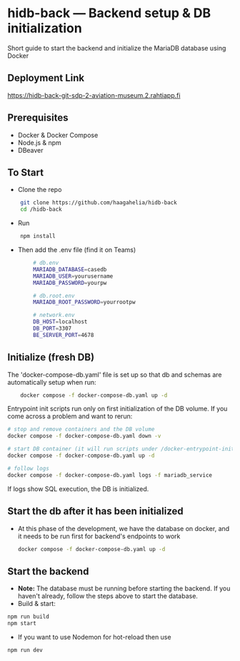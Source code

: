 # hidb-back — Backend setup & DB initialization

Short guide to start the backend and initialize the MariaDB database using Docker 
## Deployment Link
https://hidb-back-git-sdp-2-aviation-museum.2.rahtiapp.fi

## Prerequisites
- Docker & Docker Compose
- Node.js & npm 
- DBeaver

## To Start
- Clone the repo
```bash
    git clone https://github.com/haagahelia/hidb-back
    cd /hidb-back
```
- Run 
```bash
    npm install
```
- Then add the .env file (find it on Teams)
```bash
        # db.env
        MARIADB_DATABASE=casedb
        MARIADB_USER=yourusername
        MARIADB_PASSWORD=yourpw

        # db.root.env
        MARIADB_ROOT_PASSWORD=yourrootpw

        # network.env
        DB_HOST=localhost
        DB_PORT=3307
        BE_SERVER_PORT=4678
```

## Initialize (fresh DB)
The 'docker-compose-db.yaml' file is set up so that db and schemas are automatically setup when run: 
```bash
    docker compose -f docker-compose-db.yaml up -d
```
Entrypoint init scripts run only on first initialization of the DB volume. If you come across a problem and want to rerun: 
```bash
# stop and remove containers and the DB volume
docker compose -f docker-compose-db.yaml down -v

# start DB container (it will run scripts under /docker-entrypoint-initdb.d)
docker compose -f docker-compose-db.yaml up -d

# follow logs
docker compose -f docker-compose-db.yaml logs -f mariadb_service
```
If logs show SQL execution, the DB is initialized.

## Start the db after it has been initialized 
- At this phase of the development, we have the database on docker, and it needs to be run first for backend's endpoints to work
    ```bash
    docker compose -f docker-compose-db.yaml up -d
    ```

## Start the backend
- **Note:** The database must be running before starting the backend. If you haven't already, follow the steps above to start the database.
- Build & start:
```bash
npm run build
npm start
```
- If you want to use Nodemon for hot-reload then use
```bash
npm run dev
```
